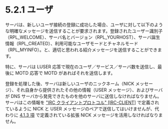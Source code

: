 # 5.2.1 ユーザ

サーバは、新しいユーザ接続の登録に成功した場合、ユーザに対して以下のような明確なメッセージを送信することが要求されます。登録されたユーザー識別子（RPL_WELCOME）、サーバ名とバージョン（RPL_YOURHOST）、サーバ誕生情報（RPL_CREATED）、利用可能なユーザモードとチャネルモード（RPL_MYINFO）。と、適切と思われる紹介メッセージを送信することができます。

特に、サーバは LUSER 応答で現在のユーザ／サービス／サーバ数を送信し、最後に MOTD 応答で MOTD があればそれを送信します。

登録を処理した後、サーバは新しいユーザのニックネーム（NICK メッセージ）、それ自身から提供されたその他の情報（USER メッセージ）、およびサーバが DNS サーバから発見できたものを他のサーバに送信しなければなりません。サーバはこの情報を ["IRC クライアントプロトコル" [IRC-CLIENT]](https://solareenlo.com/rfc2812) で定義されているように NICK と USER メッセージのペアで送信してはいけませんが、代わりに [4.1.3 項](../message-details/nick.md) で定義されている拡張 NICK メッセージを活用しなければなりません。
